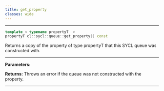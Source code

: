 ```yaml
---
title: get_property
classes: wide
---
```



---

```cpp
template < typename propertyT  >
propertyT cl::sycl::queue::get_property() const
```


Returns a copy of the property of type propertyT that this SYCL queue was constructed with. 


---
**Parameters:**

**Returns:** Throws an error if the queue was not constructed with the property. 

---
